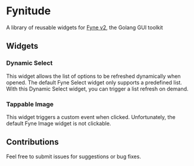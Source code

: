# Fynitude
A library of reusable widgets for [Fyne v2](https://fyne.io/), the Golang GUI toolkit

## Widgets

### Dynamic Select
This widget allows the list of options to be refreshed dynamically when opened. The default Fyne Select widget only supports a predefined list. With this Dynamic Select widget, you can trigger a list refresh on demand.

### Tappable Image
This widget triggers a custom event when clicked. Unfortunately, the default Fyne Image widget is not clickable.

## Contributions
Feel free to submit issues for suggestions or bug fixes.